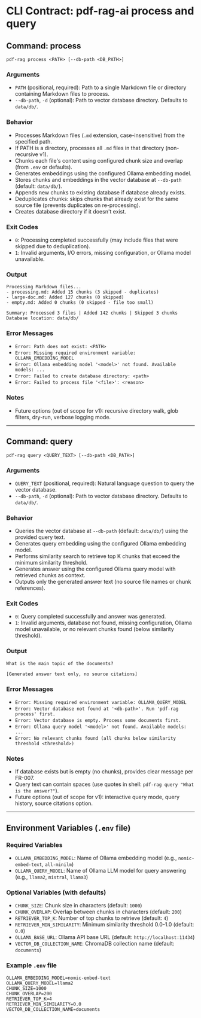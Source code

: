# CLI Contract: pdf-rag-ai process and query

## Command: process

```
pdf-rag process <PATH> [--db-path <DB_PATH>]
```

### Arguments
- `PATH` (positional, required): Path to a single Markdown file or directory containing Markdown files to process.
- `--db-path`, `-d` (optional): Path to vector database directory. Defaults to `data/db/`.

### Behavior
- Processes Markdown files (`.md` extension, case-insensitive) from the specified path.
- If PATH is a directory, processes all `.md` files in that directory (non-recursive v1).
- Chunks each file's content using configured chunk size and overlap (from `.env` or defaults).
- Generates embeddings using the configured Ollama embedding model.
- Stores chunks and embeddings in the vector database at `--db-path` (default: `data/db/`).
- Appends new chunks to existing database if database already exists.
- Deduplicates chunks: skips chunks that already exist for the same source file (prevents duplicates on re-processing).
- Creates database directory if it doesn't exist.

### Exit Codes
- `0`: Processing completed successfully (may include files that were skipped due to deduplication).
- `1`: Invalid arguments, I/O errors, missing configuration, or Ollama model unavailable.

### Output
```
Processing Markdown files...
- processing.md: Added 15 chunks (3 skipped - duplicates)
- large-doc.md: Added 127 chunks (0 skipped)
- empty.md: Added 0 chunks (0 skipped - file too small)

Summary: Processed 3 files | Added 142 chunks | Skipped 3 chunks
Database location: data/db/
```

### Error Messages
- `Error: Path does not exist: <PATH>`
- `Error: Missing required environment variable: OLLAMA_EMBEDDING_MODEL`
- `Error: Ollama embedding model '<model>' not found. Available models: ...`
- `Error: Failed to create database directory: <path>`
- `Error: Failed to process file '<file>': <reason>`

### Notes
- Future options (out of scope for v1): recursive directory walk, glob filters, dry-run, verbose logging mode.

---

## Command: query

```
pdf-rag query <QUERY_TEXT> [--db-path <DB_PATH>]
```

### Arguments
- `QUERY_TEXT` (positional, required): Natural language question to query the vector database.
- `--db-path`, `-d` (optional): Path to vector database directory. Defaults to `data/db/`.

### Behavior
- Queries the vector database at `--db-path` (default: `data/db/`) using the provided query text.
- Generates query embedding using the configured Ollama embedding model.
- Performs similarity search to retrieve top K chunks that exceed the minimum similarity threshold.
- Generates answer using the configured Ollama query model with retrieved chunks as context.
- Outputs only the generated answer text (no source file names or chunk references).

### Exit Codes
- `0`: Query completed successfully and answer was generated.
- `1`: Invalid arguments, database not found, missing configuration, Ollama model unavailable, or no relevant chunks found (below similarity threshold).

### Output
```
What is the main topic of the documents?

[Generated answer text only, no source citations]
```

### Error Messages
- `Error: Missing required environment variable: OLLAMA_QUERY_MODEL`
- `Error: Vector database not found at '<db-path>'. Run 'pdf-rag process' first.`
- `Error: Vector database is empty. Process some documents first.`
- `Error: Ollama query model '<model>' not found. Available models: ...`
- `Error: No relevant chunks found (all chunks below similarity threshold <threshold>)`

### Notes
- If database exists but is empty (no chunks), provides clear message per FR-007.
- Query text can contain spaces (use quotes in shell: `pdf-rag query "What is the answer?"`).
- Future options (out of scope for v1): interactive query mode, query history, source citations option.

---

## Environment Variables (`.env` file)

### Required Variables
- `OLLAMA_EMBEDDING_MODEL`: Name of Ollama embedding model (e.g., `nomic-embed-text`, `all-minilm`)
- `OLLAMA_QUERY_MODEL`: Name of Ollama LLM model for query answering (e.g., `llama2`, `mistral`, `llama3`)

### Optional Variables (with defaults)
- `CHUNK_SIZE`: Chunk size in characters (default: `1000`)
- `CHUNK_OVERLAP`: Overlap between chunks in characters (default: `200`)
- `RETRIEVER_TOP_K`: Number of top chunks to retrieve (default: `4`)
- `RETRIEVER_MIN_SIMILARITY`: Minimum similarity threshold 0.0-1.0 (default: `0.0`)
- `OLLAMA_BASE_URL`: Ollama API base URL (default: `http://localhost:11434`)
- `VECTOR_DB_COLLECTION_NAME`: ChromaDB collection name (default: `documents`)

### Example `.env` file
```env
OLLAMA_EMBEDDING_MODEL=nomic-embed-text
OLLAMA_QUERY_MODEL=llama2
CHUNK_SIZE=1000
CHUNK_OVERLAP=200
RETRIEVER_TOP_K=4
RETRIEVER_MIN_SIMILARITY=0.0
VECTOR_DB_COLLECTION_NAME=documents
```

